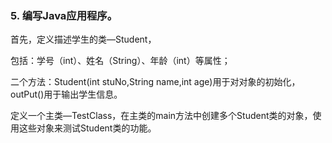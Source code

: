 ### 5. 编写Java应用程序。
首先，定义描述学生的类—Student，

包括：学号（int）、姓名（String）、年龄（int）等属性；

二个方法：Student(int stuNo,String name,int age)用于对对象的初始化，outPut()用于输出学生信息。

定义一个主类—TestClass，在主类的main方法中创建多个Student类的对象，使用这些对象来测试Student类的功能。

